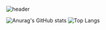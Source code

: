 ![header](https://capsule-render.vercel.app/api?type=soft&height=250&color=0:0A0A0B,50:151619,100:2E3236&text=hanbin's%20GitHub&fontColor=ECECEC&section=header&reversal=true&textBg=false&fontAlign=66&fontAlignY=77&animation=fadeIn
)
<!--
**hanbinni/hanbinni** is a ✨ _special_ ✨ repository because its `README.md` (this file) appears on your GitHub profile.

Here are some ideas to get you started:

- 🔭 I’m currently working on ...
- 🌱 I’m currently learning ...
- 👯 I’m looking to collaborate on ...
- 🤔 I’m looking for help with ...
- 💬 Ask me about ...
- 📫 How to reach me: ...
- 😄 Pronouns: ...
- ⚡ Fun fact: ...
-->
![Anurag's GitHub stats](https://github-readme-stats.vercel.app/api?username=hanbinni&show_icons=true&theme=radical)
![Top Langs](https://github-readme-stats.vercel.app/api/top-langs/?username=hanbinni&layout=compact)
